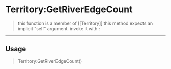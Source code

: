 # Territory:GetRiverEdgeCount
> this function is a member of [[Territory]]
> this method expects an implicit "self" argument. invoke it with `:`
-----
## Usage
> Territory:GetRiverEdgeCount()
